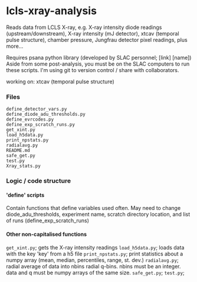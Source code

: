 # lcls-xray-analysis

Reads data from LCLS X-ray, e.g. X-ray intensity diode readings (upstream/downstream), X-ray intensity (mJ detector), xtcav (temporal pulse structure), chamber pressure, Jungfrau detector pixel readings, plus more...

Requires psana python library (developed by SLAC personnel; [link] [name])
Aside from some post-analysis, you must be on the SLAC computers to run these scripts. I'm using git to version control / share with collaborators.

working on: xtcav (temporal pulse structure)

### Files

```
define_detector_vars.py
define_diode_adu_thresholds.py
define_evrcodes.py
define_exp_scratch_runs.py
get_xint.py
load_h5data.py
print_npstats.py
radialavg.py
README.md
safe_get.py
test.py
Xray_stats.py
```

### Logic / code structure

#### 'define' scripts

Contain functions that define variables used often. May need to change diode_adu_thresholds, experiment name, scratch directory location, and list of runs (define_exp_scratch_runs)

#### Other non-capitalised functions

`get_xint.py`; gets the X-ray intensity readings
`load_h5data.py`; loads data with the key 'key' from a h5 file
`print_npstats.py`; print statistics about a numpy array (mean, median, percentiles, range, st. dev.)
`radialavg.py`; radial average of data into nbins radial q-bins.
  nbins must be an integer.
  data and q must be numpy arrays of the same size.
`safe_get.py`;
`test.py`;





